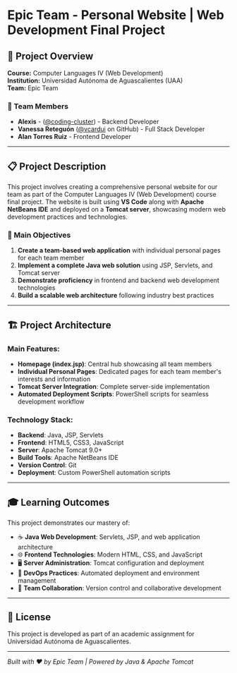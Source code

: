 # Epic Team - Personal Website | Web Development Final Project

## 🌟 Project Overview

**Course:** Computer Languages IV (Web Development)  
**Institution:** Universidad Autónoma de Aguascalientes (UAA)  
**Team:** Epic Team

### 👥 Team Members
- **Alexis** - ([@coding-cluster](https://github.com/coding-cluster)) - Backend Developer
- **Vanessa Reteguón** ([@vcardui](https://github.com/vcardui) on GitHub) - Full Stack Developer
- **Alan Torres Ruiz** - Frontend Developer

---

## 📋 Project Description

This project involves creating a comprehensive personal website for our team as part of the Computer Languages IV (Web Development) course final project. The website is built using **VS Code** along with **Apache NetBeans IDE** and deployed on a **Tomcat server**, showcasing modern web development practices and technologies.

### 🎯 Main Objectives

1. **Create a team-based web application** with individual personal pages for each team member
2. **Implement a complete Java web solution** using JSP, Servlets, and Tomcat server
3. **Demonstrate proficiency** in frontend and backend web development technologies
4. **Build a scalable web architecture** following industry best practices

---

## 🏗️ Project Architecture

### **Main Features:**
- **Homepage (index.jsp)**: Central hub showcasing all team members
- **Individual Personal Pages**: Dedicated pages for each team member's interests and information
- **Tomcat Server Integration**: Complete server-side implementation
- **Automated Deployment Scripts**: PowerShell scripts for seamless development workflow

### **Technology Stack:**
- **Backend**: Java, JSP, Servlets
- **Frontend**: HTML5, CSS3, JavaScript
- **Server**: Apache Tomcat 9.0+
- **Build Tools**: Apache NetBeans IDE
- **Version Control**: Git
- **Deployment**: Custom PowerShell automation scripts

---

## 🎓 Learning Outcomes

This project demonstrates our mastery of:
- ☕ **Java Web Development**: Servlets, JSP, and web application architecture
- 🌐 **Frontend Technologies**: Modern HTML, CSS, and JavaScript
- 🖥️ **Server Administration**: Tomcat configuration and deployment
- 🔧 **DevOps Practices**: Automated deployment and environment management
- 👥 **Team Collaboration**: Version control and collaborative development

---

## 📄 License

This project is developed as part of an academic assignment for Universidad Autónoma de Aguascalientes.

---

*Built with ❤️ by Epic Team | Powered by Java & Apache Tomcat*
